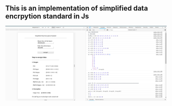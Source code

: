 ## This is an implementation of simplified data encrpytion standard in Js
![sdes-pict](s-des-pict.png)